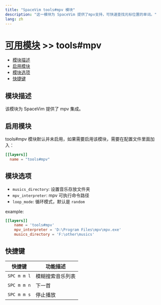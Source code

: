 ```yaml
---
title: "SpaceVim tools#mpv 模块"
description: "这一模块为 SpaceVim 提供了mpv支持，可快速查找光标位置的单词。"
lang: zh
---
```


# [可用模块](../) >> tools#mpv

<!-- vim-markdown-toc GFM -->

- [模块描述](#模块描述)
- [启用模块](#启用模块)
- [模块选项](#模块选项)
- [快捷键](#快捷键)

<!-- vim-markdown-toc -->

## 模块描述

该模块为 SpaceVim 提供了 mpv 集成。

## 启用模块

tools#mpv 模块默认并未启用，如果需要启用该模块，需要在配置文件里面加入：

```toml
[[layers]]
  name = "tools#mpv"
```

## 模块选项

- `musics_directory`: 设置音乐存放文件夹
- `mpv_interpreter`: mpv 可执行命令路径
- `loop_mode`: 循环模式，默认是 `random`

example:

```toml
[[layers]]
    name = 'tools#mpv'
    mpv_interpreter = 'D:\Program Files\mpv\mpv.exe'
    musics_directory = 'F:\other\musics'
```


## 快捷键

| 快捷键      | 功能描述         |
| ----------- | ---------------- |
| `SPC m m l` | 模糊搜索音乐列表 |
| `SPC m m n` | 下一首           |
| `SPC m m s` | 停止播放         |
